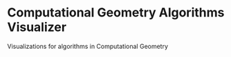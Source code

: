 # Computational Geometry Algorithms Visualizer
 Visualizations for algorithms in Computational Geometry
